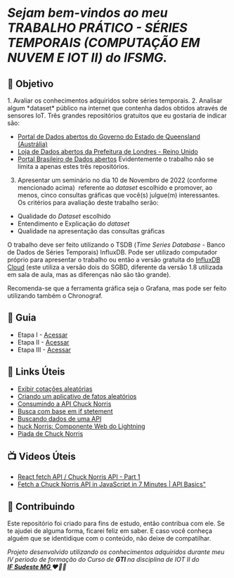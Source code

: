 

<em><h1> Sejam bem-vindos ao meu TRABALHO PRÁTICO - SÉRIES TEMPORAIS (COMPUTAÇÃO EM NUVEM E IOT II) do IFSMG. </h1></em> 


<h2> 🎯 Objetivo </h2>
1. Avaliar os conhecimentos adquiridos sobre séries temporais.
2. Analisar algum *dataset* público na internet que contenha dados obtidos através de sensores IoT. Três grandes repositórios gratuitos que eu gostaria de indicar são:

- [Portal de Dados abertos do Governo do Estado de Queensland (Austrália)](https://www.data.qld.gov.au/)
- [Loja de Dados abertos da Prefeitura de Londres - Reino Unido](https://data.london.gov.uk/)
- [Portal Brasileiro de Dados abertos](https://dados.gov.br/)
Evidentemente o trabalho não se limita a apenas estes três repositórios.

3. Apresentar um seminário no dia 10 de Novembro de 2022 (conforme mencionado acima)  referente ao *dataset* escolhido e promover, ao menos, cinco consultas gráficas que você(s) julgue(m) interessantes.
Os critérios para avaliação deste trabalho serão:

- Qualidade do *Dataset* escolhido
- Entendimento e Explicação do *dataset*
- Qualidade na apresentação das consultas gráficas

O trabalho deve ser feito utilizando o TSDB (*Time Series Database* - Banco de Dados de Séries Temporais) InfluxDB. Pode ser utilizado computador próprio para apresentar o trabalho ou então a versão gratuita do [InfluxDB Cloud](https://cloud2.influxdata.com/signup) (este utiliza a versão dois do SGBD, diferente da versão 1.8 utilizada em sala de aula, mas as diferenças não são tão grande).

Recomenda-se que a ferramenta gráfica seja o Grafana, mas pode ser feito utilizando também o Chronograf.


<h2 dir="auto"> 🚦 Guia </h2>
<ul dir="auto">
<li> Etapa I - <a href=" https:// "> Acessar </a></li>
<li> Etapa II - <a href=" https:// "> Acessar </a></li>
<li> Etapa III - <a href=" https:// "> Acessar </a></li>
</ul>



<h2 dir="auto"> 🔗 Links Úteis </h2>
<ul dir="auto">
  <li><a href="https://blog.kritikapattalam.com/random-quotes-from-chuck-norris-api"> Exibir cotações aleatórias </a></li>
  <li><a href="https://medium.com/swlh/creating-a-chuck-norris-random-facts-application-in-html5-101ba2a7f628"> Criando um aplicativo de fatos aleatórios </a></li>
  <li><a href="https://th3n3rd.medium.com/consuming-chuck-norris-api-from-reactjs-f6b395c80a8f"> Consumindo a API Chuck Norris </a></li>
  <li><a href="https://stackoverflow.com/questions/59898649/fetch-based-on-if-stetement"> Busca com base em if stetement</a></li>
  <li><a href="https://stackoverflow.com/questions/66709493/fetching-data-from-an-api-console-repeats"> Buscando dados de uma API </a></li>
  <li><a href="https://github.com/TheVishnuKumar/chuck-norris-in-salesforce"> huck Norris: Componente Web do Lightning </a></li>
  <li><a href="https://github.com/mrjatinchauhan/chuck-norris-jokes"> Piada de Chuck Norris </a></li>
</ul>

<h2 dir="auto"> 📺 Videos Úteis </h2>
<ul dir="auto">
<li><a href="https://www.youtube.com/watch?v=qkOjT8D_Y5Q"> React fetch API / Chuck Norris API - Part 1 </a></li>
<li><a href="https://www.youtube.com/watch?v=OinmKcdJaWo&t=25s"> Fetch a Chuck Norris API in JavaScript in 7 Minutes | API Basics" </a></li>

</ul>


<h2 dir="auto"> 🤝 Contribuindo </h2>

<p dir="auto">Este repositório foi criado para fins de estudo, então contribua com ele. Se te ajudei de alguma forma, ficarei feliz em
saber. E caso você conheça alguém que se identidique com o conteúdo, não deixe de compatilhar.</p>


<p dir="auto"> 
 <em>
  Projeto desenvolvido utilizando os conhecimentos adquiridos durante meu IV periodo de formação do Curso de <strong> GTI </strong>
  na disciplina de IOT II do <br>
  <a href="https://www.ifsudestemg.edu.br/muriae"> <strong> IF Sudeste MG </strong></a> ❤️💚💚
 </em> 
</p>
